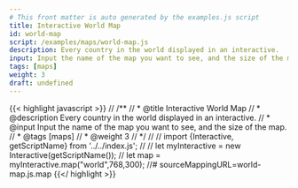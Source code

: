 ```yaml
---
# This front matter is auto generated by the examples.js script
title: Interactive World Map
id: world-map
script: /examples/maps/world-map.js
description: Every country in the world displayed in an interactive.
input: Input the name of the map you want to see, and the size of the map.
tags: [maps]
weight: 3
draft: undefined
---
```


{{< highlight javascript >}}
// /**
// * @title Interactive World Map
// * @description Every country in the world displayed in an interactive.
// * @input Input the name of the map you want to see, and the size of the map.
// * @tags [maps]
// * @weight 3
// */
//
// import {Interactive, getScriptName} from '../../index.js';
//
// let myInteractive = new Interactive(getScriptName());
// let map = myInteractive.map("world",768,300);
//# sourceMappingURL=world-map.js.map
{{</ highlight >}}

